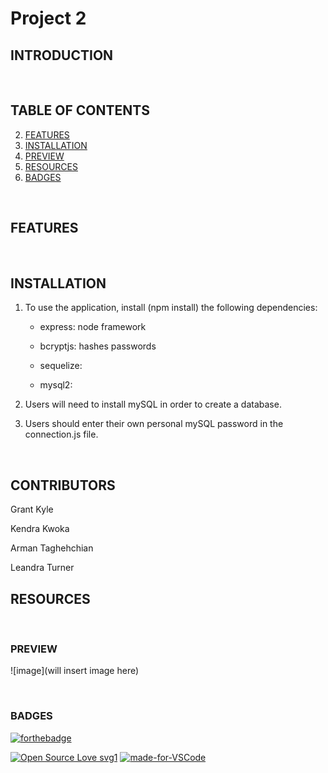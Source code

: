 
# Project 2


## INTRODUCTION



<br>

## TABLE OF CONTENTS

2. [FEATURES](#features)
3. [INSTALLATION](#installation)
4. [PREVIEW](#preview)
5. [RESOURCES](#resources)
6. [BADGES](#badges)

<br>

## FEATURES




<br>

## INSTALLATION

1. To use the application, install (npm install) the following dependencies:

    * express: node framework

    * bcryptjs: hashes passwords

    * sequelize: 

    * mysql2: 

2. Users will need to install mySQL in order to create a database.

3. Users should enter their own personal mySQL password in the connection.js file. 

<br>

## CONTRIBUTORS

Grant Kyle

Kendra Kwoka

Arman Taghehchian

Leandra Turner


## RESOURCES



<br>

### PREVIEW

![image](will insert image here)

<br>

### BADGES


[![forthebadge](https://forthebadge.com/images/badges/check-it-out.svg)](https://fast-wildwood-12677.herokuapp.com/)

[![Open Source Love svg1](https://badges.frapsoft.com/os/v1/open-source.svg?v=103)](https://github.com/ellerbrock/open-source-badges/)
[![made-for-VSCode](https://img.shields.io/badge/Made%20for-VSCode-1f425f.svg)](https://code.visualstudio.com/)

